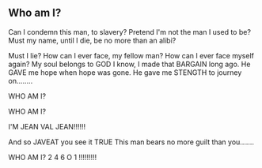 ## Who am I?

Can I condemn this man, to slavery?
Pretend I'm not the man I used to be?
Must my name, until I die, be no more than an alibi?

Must I lie? How can I ever face, my fellow man? How can I ever face myself again?
My soul belongs to GOD I know, I made that BARGAIN long ago.
He GAVE me hope when hope was gone. He gave me STENGTH to journey on........

WHO AM I?

WHO AM I?

I'M JEAN VAL JEAN!!!!!!

And so JAVEAT you see it TRUE
This man bears no more guilt than you.......

WHO AM I?
2    4    6    O    1 !!!!!!!!!